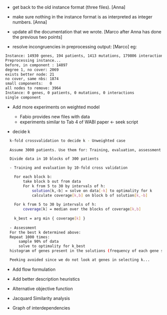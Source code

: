 - get back to the old instance format (three files). [Anna]

- make sure nothing in the instance format is as interpreted as integer
  numbers. [Anna]

- update all the documentation that we
  wrote. [Marco after Anna has done the previous two points]

- resolve incongruencies in preprocessing output: [Marco] eg:

```bash
Instance: 14930 genes, 194 patients, 1413 mutations, 179806 interactions
Preprocessing instance...
before, in component : 14897
degree 1, no cover: 2069
exists better node: 21
no cover, same nbs: 1874
small components:   0
all nodes to remove: 3964
Instance: 0 genes, 0 patients, 0 mutations, 0 interactions
single component
```





- Add more experiments on weighted model
  - Fabio provides new files with data
  - experiments similar to Tab 4 of WABI paper <- seek script
  
  
- decide k
```bash
  k-fold crossvalidation to decide k - Unweighted case 
  
  Assume 3000 patients. Use them for: Training, evaluation, assessment

  Divide data in 10 blocks of 300 patients

  - Training and evaluation by 10-fold cross validation

	For each block b:
		take block b out from data
		For k from 5 to 30 by intervals of h:
			solution[k,-b] = solve on data[-k] to optimality for k
			calculate coverage[k,b] on block b of solution[k,-b] 
	
	For k from 5 to 30 by intervals of h:
		coverage[k] = median over the blocks of coverage[k,b]
	
	k_best = arg min { coverage[k] }
		
  - Assessment
  For the best k determined above:
  Repeat 1000 times:
	  sample 90% of data
	  solve to optimality for k_best
  histogram of genes present in the solutions (frequency of each gene selected)

  Peeking avoided since we do not look at genes in selecting k...
```
- Add flow formulation
- Add better description heuristics

- Alternative objective function
- Jacquard Similarity analysis
- Graph of interdependencies
